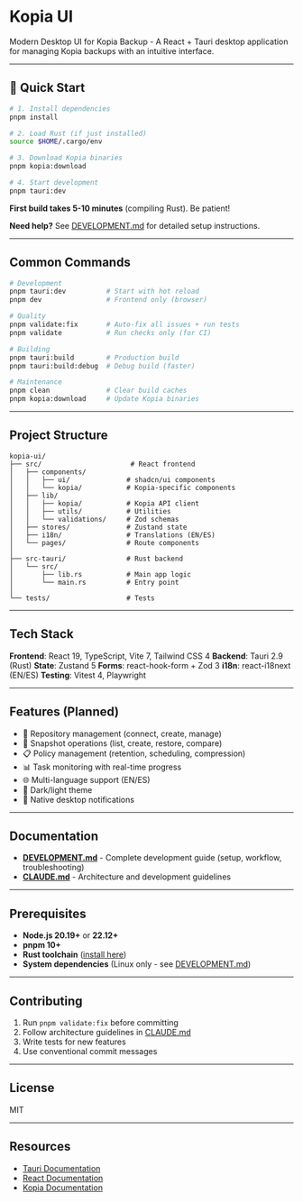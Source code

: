 # Kopia UI

Modern Desktop UI for Kopia Backup - A React + Tauri desktop application for managing Kopia backups with an intuitive interface.

---

## 🚀 Quick Start

```bash
# 1. Install dependencies
pnpm install

# 2. Load Rust (if just installed)
source $HOME/.cargo/env

# 3. Download Kopia binaries
pnpm kopia:download

# 4. Start development
pnpm tauri:dev
```

**First build takes 5-10 minutes** (compiling Rust). Be patient!

**Need help?** See [DEVELOPMENT.md](DEVELOPMENT.md) for detailed setup instructions.

---

## Common Commands

```bash
# Development
pnpm tauri:dev          # Start with hot reload
pnpm dev                # Frontend only (browser)

# Quality
pnpm validate:fix       # Auto-fix all issues + run tests
pnpm validate           # Run checks only (for CI)

# Building
pnpm tauri:build        # Production build
pnpm tauri:build:debug  # Debug build (faster)

# Maintenance
pnpm clean              # Clear build caches
pnpm kopia:download     # Update Kopia binaries
```

---

## Project Structure

```
kopia-ui/
├── src/                      # React frontend
│   ├── components/
│   │   ├── ui/              # shadcn/ui components
│   │   └── kopia/           # Kopia-specific components
│   ├── lib/
│   │   ├── kopia/           # Kopia API client
│   │   ├── utils/           # Utilities
│   │   └── validations/     # Zod schemas
│   ├── stores/              # Zustand state
│   ├── i18n/                # Translations (EN/ES)
│   └── pages/               # Route components
│
├── src-tauri/               # Rust backend
│   └── src/
│       ├── lib.rs           # Main app logic
│       └── main.rs          # Entry point
│
└── tests/                   # Tests
```

---

## Tech Stack

**Frontend**: React 19, TypeScript, Vite 7, Tailwind CSS 4
**Backend**: Tauri 2.9 (Rust)
**State**: Zustand 5
**Forms**: react-hook-form + Zod 3
**i18n**: react-i18next (EN/ES)
**Testing**: Vitest 4, Playwright

---

## Features (Planned)

- 🔐 Repository management (connect, create, manage)
- 📸 Snapshot operations (list, create, restore, compare)
- 📋 Policy management (retention, scheduling, compression)
- 📊 Task monitoring with real-time progress
- 🌐 Multi-language support (EN/ES)
- 🎨 Dark/light theme
- 🔔 Native desktop notifications

---

## Documentation

- **[DEVELOPMENT.md](DEVELOPMENT.md)** - Complete development guide (setup, workflow, troubleshooting)
- **[CLAUDE.md](CLAUDE.md)** - Architecture and development guidelines

---

## Prerequisites

- **Node.js 20.19+** or **22.12+**
- **pnpm 10+**
- **Rust toolchain** ([install here](https://rustup.rs/))
- **System dependencies** (Linux only - see [DEVELOPMENT.md](DEVELOPMENT.md))

---

## Contributing

1. Run `pnpm validate:fix` before committing
2. Follow architecture guidelines in [CLAUDE.md](CLAUDE.md)
3. Write tests for new features
4. Use conventional commit messages

---

## License

MIT

---

## Resources

- [Tauri Documentation](https://tauri.app/)
- [React Documentation](https://react.dev/)
- [Kopia Documentation](https://kopia.io/)
